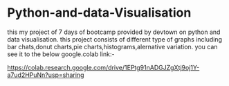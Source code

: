 # Python-and-data-Visualisation
this my project of 7 days of bootcamp provided by devtown on python and data visualisation.
this project consists of different type of graphs including bar chats,donut charts,pie charts,histograms,alernative variation.
you can see it to the below google.colab link:-

https://colab.research.google.com/drive/1EPtg91nADGJZgXtj9oj1Y-a7ud2HPuNn?usp=sharing
